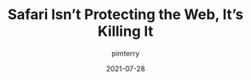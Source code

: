 ---
author: pimterry
date: 2021-07-28
publisher: httptoolkit
tags:
  - user-agents
  - web
target_url: https://httptoolkit.tech/blog/safari-is-killing-the-web/
title: Safari Isn’t Protecting the Web, It’s Killing It
---